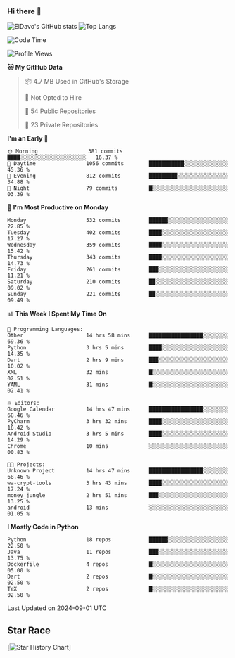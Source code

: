 ### Hi there 👋
![ElDavo's GitHub stats](https://github-readme-stats.vercel.app/api?username=ElDavoo&show_icons=true&theme=chartreuse-dark)
![Top Langs](https://github-readme-stats.vercel.app/api/top-langs/?username=ElDavoo&theme=chartreuse-dark&layout=compact)

<!--START_SECTION:waka-->
![Code Time](http://img.shields.io/badge/Code%20Time-1%2C800%20hrs%2019%20mins-blue)

![Profile Views](http://img.shields.io/badge/Profile%20Views-5-blue)

**🐱 My GitHub Data** 

> 📦 4.7 MB Used in GitHub's Storage 
 > 
> 🚫 Not Opted to Hire
 > 
> 📜 54 Public Repositories 
 > 
> 🔑 23 Private Repositories 
 > 
**I'm an Early 🐤** 

```text
🌞 Morning                381 commits         ████░░░░░░░░░░░░░░░░░░░░░   16.37 % 
🌆 Daytime                1056 commits        ███████████░░░░░░░░░░░░░░   45.36 % 
🌃 Evening                812 commits         █████████░░░░░░░░░░░░░░░░   34.88 % 
🌙 Night                  79 commits          █░░░░░░░░░░░░░░░░░░░░░░░░   03.39 % 
```
📅 **I'm Most Productive on Monday** 

```text
Monday                   532 commits         ██████░░░░░░░░░░░░░░░░░░░   22.85 % 
Tuesday                  402 commits         ████░░░░░░░░░░░░░░░░░░░░░   17.27 % 
Wednesday                359 commits         ████░░░░░░░░░░░░░░░░░░░░░   15.42 % 
Thursday                 343 commits         ████░░░░░░░░░░░░░░░░░░░░░   14.73 % 
Friday                   261 commits         ███░░░░░░░░░░░░░░░░░░░░░░   11.21 % 
Saturday                 210 commits         ██░░░░░░░░░░░░░░░░░░░░░░░   09.02 % 
Sunday                   221 commits         ██░░░░░░░░░░░░░░░░░░░░░░░   09.49 % 
```


📊 **This Week I Spent My Time On** 

```text
💬 Programming Languages: 
Other                    14 hrs 58 mins      █████████████████░░░░░░░░   69.36 % 
Python                   3 hrs 5 mins        ████░░░░░░░░░░░░░░░░░░░░░   14.35 % 
Dart                     2 hrs 9 mins        ███░░░░░░░░░░░░░░░░░░░░░░   10.02 % 
XML                      32 mins             █░░░░░░░░░░░░░░░░░░░░░░░░   02.51 % 
YAML                     31 mins             █░░░░░░░░░░░░░░░░░░░░░░░░   02.41 % 

🔥 Editors: 
Google Calendar          14 hrs 47 mins      █████████████████░░░░░░░░   68.46 % 
PyCharm                  3 hrs 32 mins       ████░░░░░░░░░░░░░░░░░░░░░   16.42 % 
Android Studio           3 hrs 5 mins        ████░░░░░░░░░░░░░░░░░░░░░   14.29 % 
Chrome                   10 mins             ░░░░░░░░░░░░░░░░░░░░░░░░░   00.83 % 

🐱‍💻 Projects: 
Unknown Project          14 hrs 47 mins      █████████████████░░░░░░░░   68.46 % 
wa-crypt-tools           3 hrs 43 mins       ████░░░░░░░░░░░░░░░░░░░░░   17.24 % 
money_jungle             2 hrs 51 mins       ███░░░░░░░░░░░░░░░░░░░░░░   13.25 % 
android                  13 mins             ░░░░░░░░░░░░░░░░░░░░░░░░░   01.05 % 
```

**I Mostly Code in Python** 

```text
Python                   18 repos            ██████░░░░░░░░░░░░░░░░░░░   22.50 % 
Java                     11 repos            ███░░░░░░░░░░░░░░░░░░░░░░   13.75 % 
Dockerfile               4 repos             █░░░░░░░░░░░░░░░░░░░░░░░░   05.00 % 
Dart                     2 repos             █░░░░░░░░░░░░░░░░░░░░░░░░   02.50 % 
TeX                      2 repos             █░░░░░░░░░░░░░░░░░░░░░░░░   02.50 % 
```




 Last Updated on 2024-09-01 UTC
<!--END_SECTION:waka-->

## Star Race

[![Star History Chart](https://api.star-history.com/svg?repos=ElDavoo/WhatsApp-Crypt14-Crypt15-Decrypter,ElDavoo/TuringOS,EliteAndroidApps/WhatsApp-Crypt12-Decrypter,KnugiHK/Whatsapp-Chat-Exporter&type=Date)]
